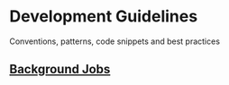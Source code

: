 # Development Guidelines

Conventions, patterns, code snippets and best practices 

## [Background Jobs](background-jobs.md)

